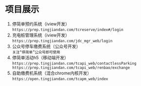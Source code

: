# 项目展示
 1. 停简单预约系统（iview开发）  
 `https://prep.tingjiandan.com/tcreserve/index#/login`
 2. 充电桩管理系统（iview开发）  
 `https://prep.tingjiandan.com/jdc_mgr_web/login`
 3. 公众号停车缴费系统（公众号开发）  
 `关注“停简单”公众号即可使用`
 4. 停简单活动h5（移动端开发）  
 `https://prep.tingjiandan.com/tcapi_web/contactlessParking
  https://prep.tingjiandan.com/tcapi_web/renbao/exchange`
 5. 自助缴费机系统（混合chrome内核开发）  
 `https://open.tingjiandan.com/tcapm_web/index`
